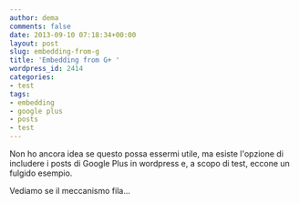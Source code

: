 ```yaml
---
author: dema
comments: false
date: 2013-09-10 07:18:34+00:00
layout: post
slug: embedding-from-g
title: 'Embedding from G+ '
wordpress_id: 2414
categories:
- test
tags:
- embedding
- google plus
- posts
- test
---
```


Non ho ancora idea se questo possa essermi utile, ma esiste l'opzione di includere i posts di Google Plus in wordpress e, a scopo di test, eccone un fulgido esempio.









Vediamo se il meccanismo fila...
